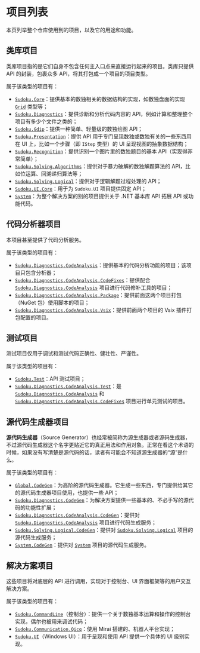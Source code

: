 # 项目列表

本页列举整个仓库使用到的项目，以及它的用途和功能。

## 类库项目

类库项目指的是它们自身不包含任何主入口点来直接运行起来的项目。类库只提供 API 的封装，包裹众多 API，将其打包成一个项目的项目类型。

属于该类型的项目有：

* [`Sudoku.Core`](https://github.com/SunnieShine/Sudoku/tree/main/src/Sudoku.Core)：提供基本的数独相关的数据结构的实现，如数独盘面的实现 [`Grid`](https://github.com/SunnieShine/Sudoku/blob/main/src/Sudoku.Core/Collections/Grid.cs) 类型等；
* [`Sudoku.Diagnostics`](https://github.com/SunnieShine/Sudoku/tree/main/src/Sudoku.Diagnostics)：提供诊断和分析代码内容的 API，例如计算和整理整个项目有多少个文件之类的；
* [`Sudoku.Gdip`](https://github.com/SunnieShine/Sudoku/tree/main/src/Sudoku.Gdip)：提供一种简单、轻量级的数独绘图 API；
* [`Sudoku.Presentation`](https://github.com/SunnieShine/Sudoku/tree/main/src/Sudoku.Presentation)：提供 API 用于专门呈现数独或数独有关的一些东西用在 UI 上，比如一个步骤（即 `IStep` 类型）的 UI 呈现视图的抽象数据结构；
* [`Sudoku.Recognition`](https://github.com/SunnieShine/Sudoku/tree/main/src/Sudoku.Recognition)：提供识别一个图片里的数独题目的基本 API（实现得非常简单）；
* [`Sudoku.Solving.Algorithms`](https://github.com/SunnieShine/Sudoku/tree/main/src/Sudoku.Solving.Algorithms)：提供对于暴力破解的数独解题算法的 API，比如位运算、回溯递归算法等；
* [`Sudoku.Solving.Logical`](https://github.com/SunnieShine/Sudoku/tree/main/src/Sudoku.Solving.Logical)：提供对于逻辑解题过程处理的 API；
* [`Sudoku.UI.Core`](https://github.com/SunnieShine/Sudoku/tree/main/src/Sudoku.UI.Core)：用于为 `Sudoku.UI` 项目提供固定 API；
* [`System`](https://github.com/SunnieShine/Sudoku/tree/main/src/System)：为整个解决方案的别的项目提供关于 .NET 基本库 API 拓展 API 或功能代码。

## 代码分析器项目

本项目甚至提供了代码分析服务。

属于该类型的项目有：

* [`Sudoku.Diagnostics.CodeAnalysis`](https://github.com/SunnieShine/Sudoku/tree/main/src/Sudoku.Diagnostics.CodeAnalysis/Sudoku.Diagnostics.CodeAnalysis)：提供基本的代码分析功能的项目；该项目只包含分析器；
* [`Sudoku.Diagnostics.CodeAnalysis.CodeFixes`](https://github.com/SunnieShine/Sudoku/tree/main/src/Sudoku.Diagnostics.CodeAnalysis/Sudoku.Diagnostics.CodeAnalysis.CodeFixes)：提供配合 [`Sudoku.Diagnostics.CodeAnalysis`](https://github.com/SunnieShine/Sudoku/tree/main/src/Sudoku.Diagnostics.CodeAnalysis/Sudoku.Diagnostics.CodeAnalysis) 项目进行代码修补工具的项目；
* [`Sudoku.Diagnostics.CodeAnalysis.Package`](https://github.com/SunnieShine/Sudoku/tree/main/src/Sudoku.Diagnostics.CodeAnalysis/Sudoku.Diagnostics.CodeAnalysis.Package)：提供前面这两个项目打包（NuGet 包）使用脚本的项目；
* [`Sudoku.Diagnostics.CodeAnalysis.Vsix`](https://github.com/SunnieShine/Sudoku/tree/main/src/Sudoku.Diagnostics.CodeAnalysis/Sudoku.Diagnostics.CodeAnalysis.Vsix)：提供前面两个项目的 Vsix 插件打包配置的项目。

## 测试项目

测试项目仅用于调试和测试代码正确性、健壮性、严谨性。

属于该类型的项目有：

* [`Sudoku.Test`](https://github.com/SunnieShine/Sudoku/tree/main/src/Sudoku.Test)：API 测试项目；
* [`Sudoku.Diagnostics.CodeAnalysis.Test`](https://github.com/SunnieShine/Sudoku/tree/main/src/Sudoku.Diagnostics.CodeAnalysis/Sudoku.Diagnostics.CodeAnalysis.Test)：是 [`Sudoku.Diagnostics.CodeAnalysis`](https://github.com/SunnieShine/Sudoku/tree/main/src/Sudoku.Diagnostics.CodeAnalysis/Sudoku.Diagnostics.CodeAnalysis) 和 [`Sudoku.Diagnostics.CodeAnalysis.CodeFixes`](https://github.com/SunnieShine/Sudoku/tree/main/src/Sudoku.Diagnostics.CodeAnalysis/Sudoku.Diagnostics.CodeAnalysis.CodeFixes) 项目进行单元测试的项目。

## 源代码生成器项目

**源代码生成器**（Source Generator）也经常被简称为源生成器或者源码生成器，不过源代码生成器这个名字更贴近它的真正用法和作用对象。正常在看这个术语的时候，如果没有写清楚是源代码的话，读者有可能会不知道源生成器的“源”是什么。

属于该类型的项目有：

* [`Global.CodeGen`](https://github.com/SunnieShine/Sudoku/tree/main/src/Global.CodeGen)：为高阶的源代码生成器。它生成一些东西，专门提供给其它的源代码生成器项目使用，也提供一些 API；
* [`Sudoku.Diagnostics.CodeGen`](https://github.com/SunnieShine/Sudoku/tree/main/src/Sudoku.Diagnostics.CodeGen)：为解决方案提供一些基本的、不必手写的源代码的功能性扩展；
* [`Sudoku.Diagnostics.CodeAnalysis.CodeGen`](https://github.com/SunnieShine/Sudoku/tree/main/src/Sudoku.Diagnostics.CodeAnalysis.CodeGen)：提供对  [`Sudoku.Diagnostics.CodeAnalysis`](https://github.com/SunnieShine/Sudoku/tree/main/src/Sudoku.Diagnostics.CodeAnalysis/Sudoku.Diagnostics.CodeAnalysis) 项目进行代码生成服务；
* [`Sudoku.Solving.Logical.CodeGen`](https://github.com/SunnieShine/Sudoku/tree/main/src/Sudoku.Solving.Logical.CodeGen)：提供对 [`Sudoku.Solving.Logical`](https://github.com/SunnieShine/Sudoku/tree/main/src/Sudoku.Solving.Logical) 项目的源代码生成服务；
* [`System.CodeGen`](https://github.com/SunnieShine/Sudoku/tree/main/src/System.CodeGen)：提供对 [`System`](https://github.com/SunnieShine/Sudoku/tree/main/src/System) 项目的源代码生成服务。

## 解决方案项目

这些项目将对底层的 API 进行调用，实现对于控制台、UI 界面框架等的用户交互解决方案。

属于该类型的项目有：

* [`Sudoku.CommandLine`](https://github.com/SunnieShine/Sudoku/tree/main/src/Sudoku.CommandLine)（控制台）：提供一个关于数独基本运算和操作的控制台实现，偶尔也被用来调试代码；
* [`Sudoku.Communication.Qicq`](https://github.com/SunnieShine/Sudoku/tree/main/src/Sudoku.Communication.Qicq)：使用 Mirai 搭建的、机器人平台实现；
* [`Sudoku.UI`](https://github.com/SunnieShine/Sudoku/tree/main/src/Sudoku.UI)（Windows UI）：用于呈现和使用 API 提供一个具体的 UI 级别实现。

